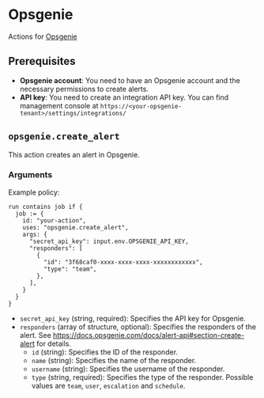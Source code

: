 # Opsgenie

Actions for [Opsgenie](https://www.atlassian.com/software/opsgenie)

## Prerequisites

- **Opsgenie account**: You need to have an Opsgenie account and the necessary permissions to create alerts.
- **API key**: You need to create an integration API key. You can find management console at `https://<your-opsgenie-tenant>/settings/integrations/`

## `opsgenie.create_alert`

This action creates an alert in Opsgenie.

### Arguments

Example policy:

```rego
run contains job if {
  job := {
    id: "your-action",
    uses: "opsgenie.create_alert",
    args: {
      "secret_api_key": input.env.OPSGENIE_API_KEY,
      "responders": [
        {
          "id": "3f68caf0-xxxx-xxxx-xxxx-xxxxxxxxxxxx",
          "type": "team",
        },
      ],
    }
  }
}
```

- `secret_api_key` (string, required): Specifies the API key for Opsgenie.
- `responders` (array of structure, optional): Specifies the responders of the alert. See https://docs.opsgenie.com/docs/alert-api#section-create-alert for details.
  - `id` (string): Specifies the ID of the responder.
  - `name` (string): Specifies the name of the responder.
  - `username` (string): Specifies the username of the responder.
  - `type` (string, required): Specifies the type of the responder. Possible values are `team`, `user`, `escalation` and `schedule`.
